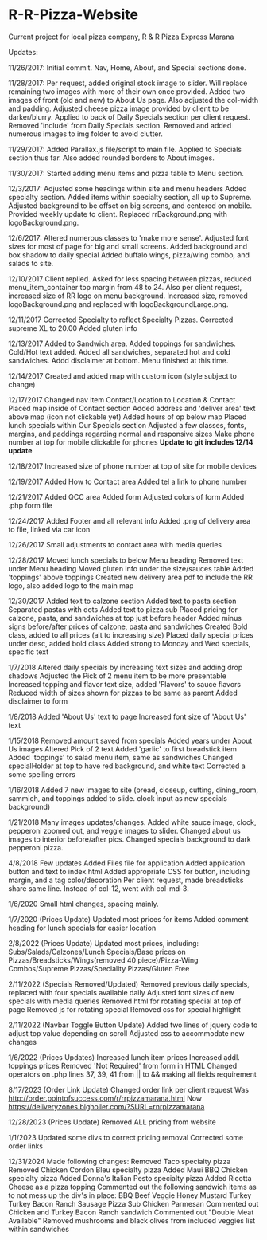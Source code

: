 # R-R-Pizza-Website

Current project for local pizza company, R & R Pizza Express Marana

Updates:

11/26/2017:
Initial commit. Nav, Home, About, and Special sections done.

11/28/2017:
Per request, added original stock image to slider. Will replace remaining two images with more of their own once provided.
Added two images of front (old and new) to About Us page. Also adjusted the col-width and padding.
Adjusted cheese pizza image provided by client to be darker/blurry. Applied to back of Daily Specials section per client request.
Removed 'include' from Daily Specials section.
Removed and added numerous images to img folder to avoid clutter.

11/29/2017:
Added Parallax.js file/script to main file. Applied to Specials section thus far. Also added rounded borders to About images.

11/30/2017:
Started adding menu items and pizza table to Menu section.

12/3/2017:
Adjusted some headings within site and menu headers
Added specialty section.
Added items within specialty section, all up to Supreme.
Adjusted background to be offset on big screens, and centered on mobile.
Provided weekly update to client.
Replaced rrBackground.png with logoBackground.png.

12/6/2017:
Altered numerous classes to 'make more sense'.
Adjusted font sizes for most of page for big and small screens.
Added background and box shadow to daily special
Added buffalo wings, pizza/wing combo, and salads to site.

12/10/2017
Client replied. Asked for less spacing between pizzas, reduced menu_item_container top margin from 48 to 24.
Also per client request, increased size of RR logo on menu background. Increased size, removed logoBackground.png and replaced with logoBackgroundLarge.png.

12/11/2017
Corrected Specialty to reflect Specialty Pizzas.
Corrected supreme XL to 20.00
Added gluten info

12/13/2017
Added to Sandwich area.
Added toppings for sandwiches.
Cold/Hot text added.
Added all sandwiches, separated hot and cold sandwiches.
Addd disclaimer at bottom.
Menu finished at this time.

12/14/2017
Created and added map with custom icon (style subject to change)

12/17/2017
Changed nav item Contact/Location to Location & Contact
Placed map inside of Contact section
Added address and 'deliver area' text above map (icon not clickable yet)
Added hours of op below map
Placed lunch specials within Our Specials section
Adjusted a few classes, fonts, margins, and paddings regarding normal and responsive sizes
Make phone number at top for mobile clickable for phones
**Update to git includes 12/14 update**

12/18/2017
Increased size of phone number at top of site for mobile devices

12/19/2017
Added How to Contact area
Added tel a link to phone number

12/21/2017
Added QCC area
Added form
Adjusted colors of form
Added .php form file

12/24/2017
Added Footer and all relevant info
Added .png of delivery area to file, linked via car icon

12/26/2017
Small adjustments to contact area with media queries

12/28/2017
Moved lunch specials to below Menu heading
Removed text under Menu heading
Moved gluten info under the size/sauces table
Added 'toppings' above toppings
Created new delivery area pdf to include the RR logo, also added logo to the main map

12/30/2017
Added text to calzone section
Added text to pasta section
Separated pastas with dots
Added text to pizza sub
Placed pricing for calzone, pasta, and sandwiches at top just before header
Added minus signs before/after prices of calzone, pasta and sandwiches
Created Bold class, added to all prices (alt to increasing size)
Placed daily special prices under desc, added bold class
Added strong to Monday and Wed specials, specific text

1/7/2018
Altered daily specials by increasing text sizes and adding drop shadows
Adjusted the Pick of 2 menu item to be more presentable
Increased topping and flavor text size, added 'Flavors' to sauce flavors
Reduced width of sizes shown for pizzas to be same as parent
Added disclaimer to form

1/8/2018
Added 'About Us' text to page
Increased font size of 'About Us' text

1/15/2018
Removed amount saved from specials
Added years under About Us images
Altered Pick of 2 text
Added 'garlic' to first breadstick item
Added 'toppings' to salad menu item, same as sandwiches
Changed specialHolder at top to have red background, and white text
Corrected a some spelling errors

1/16/2018
Added 7 new images to site (bread, closeup, cutting, dining_room, sammich, and toppings added to slide. clock input as new specials background)

1/21/2018
Many images updates/changes.
Added white sauce image, clock, pepperoni zoomed out, and veggie images to slider.
Changed about us images to interior before/after pics.
Changed specials background to dark pepperoni pizza.

4/8/2018
Few updates
Added Files file for application
Added application button and text to index.html
Added appropriate CSS for button, including margin, and a tag color/decoration
Per client request, made breadsticks share same line. Instead of col-12, went with col-md-3.

1/6/2020
Small html changes, spacing mainly.

1/7/2020 (Prices Update)
Updated most prices for items
Added comment heading for lunch specials for easier location

2/8/2022 (Prices Update)
Updated most prices, including:
Subs/Salads/Calzones/Lunch Specials/Base prices on Pizzas/Breadsticks/Wings(removed 40 piece)/Pizza-Wing Combos/Supreme Pizzas/Speciality Pizzas/Gluten Free

2/11/2022 (Specials Removed/Updated)
Removed previous daily specials, replaced with four specials available daily
Adjusted font sizes of new specials with media queries
Removed html for rotating special at top of page
Removed js for rotating special
Removed css for special highlight

2/11/2022 (Navbar Toggle Button Update)
Added two lines of jquery code to adjust top value depending on scroll
Adjusted css to accommodate new changes

1/6/2022 (Prices Updates)
Increased lunch item prices
Increased addl. toppings prices
Removed 'Not Required' from form in HTML
Changed operators on .php lines 37, 39, 41 from || to && making all fields requirement

8/17/2023 (Order Link Update)
Changed order link per client request
Was http://order.pointofsuccess.com/r/rrpizzamarana.html
Now https://deliveryzones.bigholler.com/?SURL=rnrpizzamarana

12/28/2023 (Prices Update)
Removed ALL pricing from website

1/1/2023
Updated some divs to correct pricing removal
Corrected some order links

12/31/2024
Made following changes:
    Removed Taco specialty pizza
    Removed Chicken Cordon Bleu specialty pizza
    Added Maui BBQ Chicken specialty pizza
    Added Donna's Italian Pesto specialty pizza
    Added Ricotta Cheese as a pizza topping
    Commented out the following sandwich items as to not mess up the div's in place:
        BBQ Beef
        Veggie
        Honey Mustard Turkey
        Turkey Bacon Ranch
        Sausage
        Pizza Sub
        Chicken Parmesan
    Commented out Chicken and Turkey Bacon Ranch sandwich
    Commented out "Double Meat Available"
    Removed mushrooms and black olives from included veggies list within sandwiches